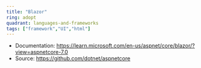 ```yaml
---
title: "Blazor"
ring: adopt
quadrant: languages-and-frameworks
tags: ["framework","UI","html"]
--- 
```


- Documentation: https://learn.microsoft.com/en-us/aspnet/core/blazor/?view=aspnetcore-7.0
- Source: https://github.com/dotnet/aspnetcore
